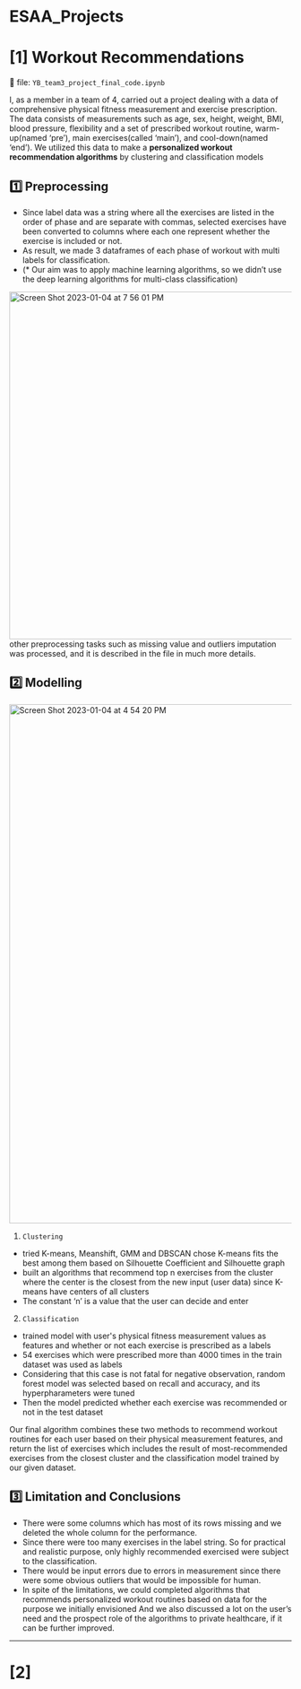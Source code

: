 # ESAA_Projects

# [1] Workout Recommendations
📎 file: `YB_team3_project_final_code.ipynb`  
  
I, as a member in a team of 4, carried out a project dealing with a data of comprehensive physical fitness measurement and exercise prescription. The data consists of measurements such as age, sex, height, weight, BMI, blood pressure, flexibility and a set of prescribed workout routine, warm-up(named ‘pre’), main exercises(called ‘main’), and cool-down(named ‘end’). We utilized this data to make a **personalized workout recommendation algorithms** by clustering and classification models

## 1️⃣ Preprocessing
- Since label data was a string where all the exercises are listed in the order of phase and are separate with commas, selected exercises have been converted to columns where each one represent whether the exercise is included or not.
- As result, we made 3 dataframes of each phase of workout with multi labels for classification.
- (* Our aim was to apply machine learning algorithms, so we didn’t use the deep learning algorithms for multi-class classification)  
<img width="620" alt="Screen Shot 2023-01-04 at 7 56 01 PM" src="https://user-images.githubusercontent.com/101344070/210968709-aa329619-d372-4bd3-b130-9f0b551a93c5.png">  
other preprocessing tasks such as missing value and outliers imputation was processed, and it is described in the file in much more details.

## 2️⃣ Modelling
<img width="926" alt="Screen Shot 2023-01-04 at 4 54 20 PM" src="https://user-images.githubusercontent.com/101344070/210968861-3cef89b5-98c4-4276-a766-65a2480ea226.png">

1. `Clustering`
- tried K-means, Meanshift, GMM and DBSCAN chose K-means fits the best among them based on Silhouette Coefficient and Silhouette graph
- built an algorithms that recommend top n exercises from the cluster where the center is the closest from the new input (user data) since K-means have centers of all clusters
- The constant ‘n’ is a value that the user can decide and enter

2. `Classification`
- trained model with user's physical fitness measurement values as features and whether or not each exercise is prescribed as a labels
- 54 exercises which were prescribed more than 4000 times in the train dataset was used as labels
- Considering that this case is not fatal for negative observation, random forest model was selected based on recall and accuracy, and its hyperpharameters were tuned
- Then the model predicted whether each exercise was recommended or not in the test dataset

Our final algorithm combines these two methods to recommend workout routines for each user based on their physical measurement features, and return the list of exercises which includes the result of most-recommended exercises from the closest cluster and the classification model trained by our given dataset.  

## 3️⃣ Limitation and Conclusions
- There were some columns which has most of its rows missing and we deleted the whole column for the performance.
- Since there were too many exercises in the label string. So for practical and realistic purpose, only highly recommended exercised were subject to the classification.
- There would be input errors due to errors in measurement since there were some obvious outliers that would be impossible for human.
- In spite of the limitations, we could completed algorithms that recommends personalized workout routines based on data for the purpose we initially envisioned And we also discussed a lot on the user’s need and the prospect role of the algorithms to private healthcare, if it can be further improved.
  
  
---
# [2] 


